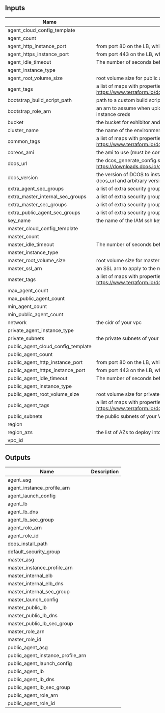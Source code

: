 
## Inputs

| Name | Description | Type | Default | Required |
|------|-------------|:----:|:-----:|:-----:|
| agent_cloud_config_template |  | string | `` | no |
| agent_count |  | string | `5` | no |
| agent_http_instance_port | from port 80 on the LB, which backend port to hit in the agent ASG | string | `8480` | no |
| agent_https_instance_port | from port 443 on the LB, which backend port to hit in the agent ASG | string | `8443` | no |
| agent_idle_timeout | The number of seconds before timing out idle sockets for agent ELB | string | `60` | no |
| agent_instance_type |  | string | `r3.xlarge` | no |
| agent_root_volume_size | root volume size for public agent instances | string | `20` | no |
| agent_tags | a list of maps with properties for tags in agent ASG, see https://www.terraform.io/docs/providers/aws/r/autoscaling_group.html#tags | list | `<list>` | no |
| bootstrap_build_script_path | path to a custom build script for building and upload a dcos install package | string | `` | no |
| bootstrap_role_arn | an arn to assume when uploading the bootstrap package, if not provided, will use instance creds | string | `` | no |
| bucket | the bucket for exhibitor and bootstrapping | string | - | yes |
| cluster_name | the name of the environment | string | - | yes |
| common_tags | a list of maps with properties for tags in all DC/OS ASGs, see https://www.terraform.io/docs/providers/aws/r/autoscaling_group.html#tags | list | `<list>` | no |
| coreos_ami | the ami to use (must be coreos), defaults to latest coreos | string | `` | no |
| dcos_url | the dcos_generate_config.sh package to use, defaults to https://downloads.dcos.io/dcos/stable/${DCOS_VERSION}/dcos_generate_config.sh | string | `` | no |
| dcos_version | the version of DCOS to install, must be a stable released version (otherwise use dcos_url and arbitrary version here) | string | - | yes |
| extra_agent_sec_groups | a list of extra security groups for private agents | list | `<list>` | no |
| extra_master_internal_sec_groups | a list of extra security groups for internal elb | list | `<list>` | no |
| extra_master_sec_groups | a list of extra security groups for master instances | list | `<list>` | no |
| extra_public_agent_sec_groups | a list of extra security groups for public agents | list | `<list>` | no |
| key_name | the name of the IAM ssh key | string | - | yes |
| master_cloud_config_template |  | string | `` | no |
| master_count |  | string | `3` | no |
| master_idle_timeout | The number of seconds before timing out idle sockets for master ELB | string | `60` | no |
| master_instance_type |  | string | `r3.xlarge` | no |
| master_root_volume_size | root volume size for master instances | string | `20` | no |
| master_ssl_arn | an SSL arn to apply to the master public ELB | string | `` | no |
| master_tags | a list of maps with properties for tags in master ASG, see https://www.terraform.io/docs/providers/aws/r/autoscaling_group.html#tags | list | `<list>` | no |
| max_agent_count |  | string | `8` | no |
| max_public_agent_count |  | string | `4` | no |
| min_agent_count |  | string | `2` | no |
| min_public_agent_count |  | string | `1` | no |
| network | the cidr of your vpc | string | - | yes |
| private_agent_instance_type |  | string | `` | no |
| private_subnets | the private subnets of your VPC | list | - | yes |
| public_agent_cloud_config_template |  | string | `` | no |
| public_agent_count |  | string | `2` | no |
| public_agent_http_instance_port | from port 80 on the LB, which backend port to hit in the public agent ASG | string | `80` | no |
| public_agent_https_instance_port | from port 443 on the LB, which backend port to hit in the public agent ASG | string | `443` | no |
| public_agent_idle_timeout | The number of seconds before timing out idle sockets for public agent ELB | string | `60` | no |
| public_agent_instance_type |  | string | `` | no |
| public_agent_root_volume_size | root volume size for private agent instances | string | `20` | no |
| public_agent_tags | a list of maps with properties for tags in public_agent ASG, see https://www.terraform.io/docs/providers/aws/r/autoscaling_group.html#tags | list | `<list>` | no |
| public_subnets | the public subnets of your VPC | list | - | yes |
| region |  | string | - | yes |
| region_azs | the list of AZs to deploy into | list | `<list>` | no |
| vpc_id |  | string | - | yes |

## Outputs

| Name | Description |
|------|-------------|
| agent_asg |  |
| agent_instance_profile_arn |  |
| agent_launch_config |  |
| agent_lb |  |
| agent_lb_dns |  |
| agent_lb_sec_group |  |
| agent_role_arn |  |
| agent_role_id |  |
| dcos_install_path |  |
| default_security_group |  |
| master_asg |  |
| master_instance_profile_arn |  |
| master_internal_elb |  |
| master_internal_elb_dns |  |
| master_internal_sec_group |  |
| master_launch_config |  |
| master_public_lb |  |
| master_public_lb_dns |  |
| master_public_lb_sec_group |  |
| master_role_arn |  |
| master_role_id |  |
| public_agent_asg |  |
| public_agent_instance_profile_arn |  |
| public_agent_launch_config |  |
| public_agent_lb |  |
| public_agent_lb_dns |  |
| public_agent_lb_sec_group |  |
| public_agent_role_arn |  |
| public_agent_role_id |  |

